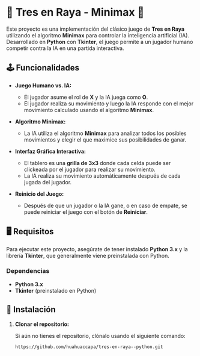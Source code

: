 # 🧩 **Tres en Raya - Minimax** 🧩

Este proyecto es una implementación del clásico juego de **Tres en Raya** utilizando el algoritmo **Minimax** para controlar la inteligencia artificial (IA). Desarrollado en **Python** con **Tkinter**, el juego permite a un jugador humano competir contra la IA en una partida interactiva.

## 🕹️ Funcionalidades

- **Juego Humano vs. IA:**
  - El jugador asume el rol de **X** y la IA juega como **O**.
  - El jugador realiza su movimiento y luego la IA responde con el mejor movimiento calculado usando el algoritmo **Minimax**.

- **Algoritmo Minimax:**
  - La IA utiliza el algoritmo **Minimax** para analizar todos los posibles movimientos y elegir el que maximice sus posibilidades de ganar.
  
- **Interfaz Gráfica Interactiva:**
  - El tablero es una **grilla de 3x3** donde cada celda puede ser clickeada por el jugador para realizar su movimiento.
  - La IA realiza su movimiento automáticamente después de cada jugada del jugador.

- **Reinicio del Juego:**
  - Después de que un jugador o la IA gane, o en caso de empate, se puede reiniciar el juego con el botón de **Reiniciar**.

## 🖥️ Requisitos

Para ejecutar este proyecto, asegúrate de tener instalado **Python 3.x** y la librería **Tkinter**, que generalmente viene preinstalada con Python.

### Dependencias

- **Python 3.x**
- **Tkinter** (preinstalado en Python)

## 🔧 Instalación

1. **Clonar el repositorio:**

   Si aún no tienes el repositorio, clónalo usando el siguiente comando:

   ```bash
   https://github.com/huahuaccapa/tres-en-raya--python.git
